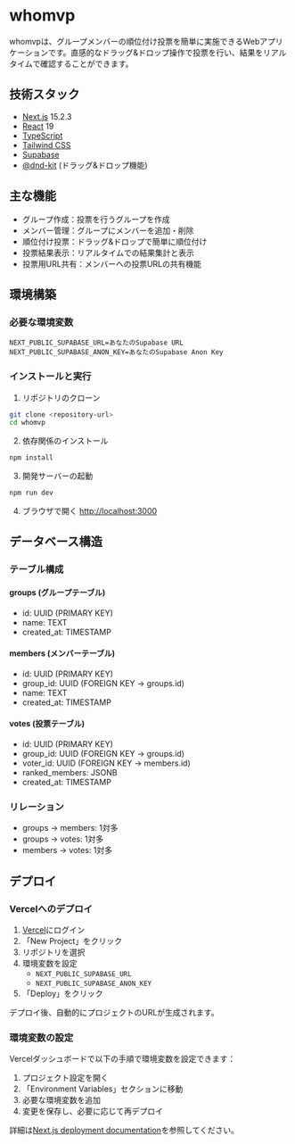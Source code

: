 # whomvp

whomvpは、グループメンバーの順位付け投票を簡単に実施できるWebアプリケーションです。直感的なドラッグ&ドロップ操作で投票を行い、結果をリアルタイムで確認することができます。

## 技術スタック

- [Next.js](https://nextjs.org) 15.2.3
- [React](https://react.dev) 19
- [TypeScript](https://www.typescriptlang.org/)
- [Tailwind CSS](https://tailwindcss.com)
- [Supabase](https://supabase.com)
- [@dnd-kit](https://dndkit.com) (ドラッグ&ドロップ機能)

## 主な機能

- グループ作成：投票を行うグループを作成
- メンバー管理：グループにメンバーを追加・削除
- 順位付け投票：ドラッグ&ドロップで簡単に順位付け
- 投票結果表示：リアルタイムでの結果集計と表示
- 投票用URL共有：メンバーへの投票URLの共有機能

## 環境構築

### 必要な環境変数

```env
NEXT_PUBLIC_SUPABASE_URL=あなたのSupabase URL
NEXT_PUBLIC_SUPABASE_ANON_KEY=あなたのSupabase Anon Key
```

### インストールと実行

1. リポジトリのクローン
```bash
git clone <repository-url>
cd whomvp
```

2. 依存関係のインストール
```bash
npm install
```

3. 開発サーバーの起動
```bash
npm run dev
```

4. ブラウザで開く
[http://localhost:3000](http://localhost:3000)

## データベース構造

### テーブル構成

#### groups (グループテーブル)
- id: UUID (PRIMARY KEY)
- name: TEXT
- created_at: TIMESTAMP

#### members (メンバーテーブル)
- id: UUID (PRIMARY KEY)
- group_id: UUID (FOREIGN KEY -> groups.id)
- name: TEXT
- created_at: TIMESTAMP

#### votes (投票テーブル)
- id: UUID (PRIMARY KEY)
- group_id: UUID (FOREIGN KEY -> groups.id)
- voter_id: UUID (FOREIGN KEY -> members.id)
- ranked_members: JSONB
- created_at: TIMESTAMP

### リレーション
- groups -> members: 1対多
- groups -> votes: 1対多
- members -> votes: 1対多

## デプロイ

### Vercelへのデプロイ

1. [Vercel](https://vercel.com)にログイン
2. 「New Project」をクリック
3. リポジトリを選択
4. 環境変数を設定
   - `NEXT_PUBLIC_SUPABASE_URL`
   - `NEXT_PUBLIC_SUPABASE_ANON_KEY`
5. 「Deploy」をクリック

デプロイ後、自動的にプロジェクトのURLが生成されます。

### 環境変数の設定

Vercelダッシュボードで以下の手順で環境変数を設定できます：

1. プロジェクト設定を開く
2. 「Environment Variables」セクションに移動
3. 必要な環境変数を追加
4. 変更を保存し、必要に応じて再デプロイ

詳細は[Next.js deployment documentation](https://nextjs.org/docs/app/building-your-application/deploying)を参照してください。
